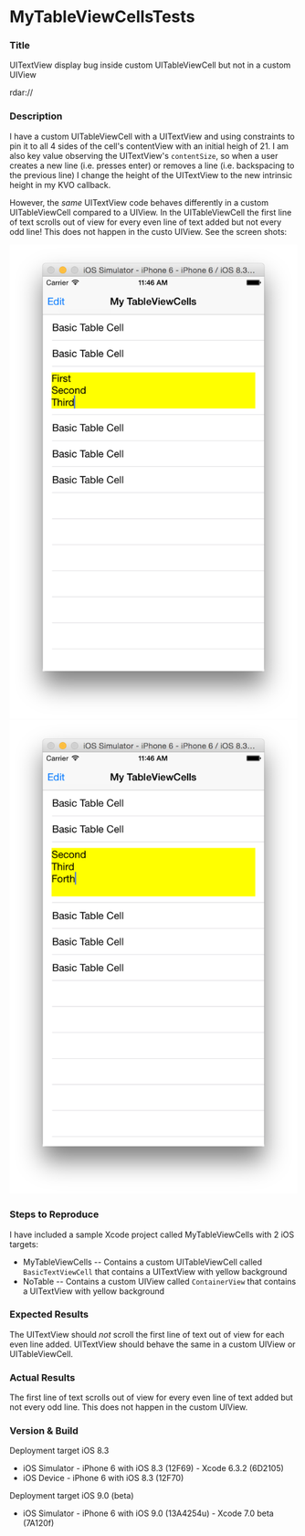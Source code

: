 # MyTableViewCellsTests

### Title

UITextView display bug inside custom UITableViewCell but not in a custom UIView

rdar://

### Description

I have a custom UITableViewCell with a UITextView and using constraints to pin it to all 4 sides of the cell's contentView with an initial heigh of 21.  I am also key value observing the UITextView's `contentSize`, so when a user creates a new line (i.e. presses enter) or removes a line (i.e. backspacing to the previous line) I change the height of the UITextView to the new intrinsic height in my KVO callback.

However, the *same* UITextView code behaves differently in a custom UITableViewCell compared to a UIView.  In the UITableViewCell the first line of text scrolls out of view for every even line of text added but not every odd line!  This does not happen in the custo UIView.  See the screen shots:

![Odd Line - Good](https://github.com/king7532/MyTableViewCells/blob/master/OddLine-Good.png)
![Even Line - Bad](https://github.com/king7532/MyTableViewCells/blob/master/EvenLine-Bad.png)

### Steps to Reproduce

I have included a sample Xcode project called MyTableViewCells with 2 iOS targets:
* MyTableViewCells -- Contains a custom UITableViewCell called `BasicTextViewCell` that contains a UITextView with yellow background
* NoTable -- Contains a custom UIView called `ContainerView` that contains a UITextView with yellow background

### Expected Results

The UITextView should *not* scroll the first line of text out of view for each even line added.  UITextView should behave the same in a custom UIView or UITableViewCell.

### Actual Results

The first line of text scrolls out of view for every even line of text added but not every odd line.  This does not happen in the custom UIView.

### Version & Build

Deployment target iOS 8.3
* iOS Simulator - iPhone 6 with iOS 8.3 (12F69) - Xcode 6.3.2 (6D2105)
* iOS Device - iPhone 6 with iOS 8.3 (12F70)

Deployment target iOS 9.0 (beta) 
* iOS Simulator - iPhone 6 with iOS 9.0 (13A4254u) - Xcode 7.0 beta (7A120f)
